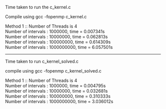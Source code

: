 Time taken to run the c_kernel.c

Compile using gcc -fopenmp c_kernel.c

Method 1 :: Number of Threads is 4  
Number of intervals : 1000000, time = 0.007341s  
Number of intervals : 10000000, time = 0.062813s  
Number of intervals : 100000000, time = 0.614309s  
Number of intervals : 1000000000, time = 6.057501s  

--------------------------------------------------------

Time taken to run c_kernel_solved.c

compile using gcc -fopenmp c_kernel_solved.c

Method 1 :: Number of Threads is 4  
Number of intervals : 1000000, time = 0.004795s  
Number of intervals : 10000000, time = 0.032681s  
Number of intervals : 100000000, time = 0.310333s  
Number of intervals : 1000000000, time = 3.036012s  

